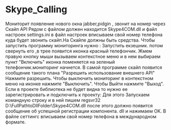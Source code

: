 # Skype_Calling
Мониторит появление нового окна jabber,pidgin , звонит на номер через Скайп API
Рядом с файлом должен находится Skype4COM.dll и файл настроек settings.ini 
в файл настроек вписываем свой номер телефона куда будет звонить скайп.На Скайпе должны быть средства.
Чтобы запустить программу мониторинга нужно : Запустить екзешник. потом свернуть его ,в трее появится иконка красный телефончик.
Жмем правую кнопку мыши вызываем контекстное меню и в нем выбираем пункт "Включить" иконка поменяется на зеленый телефончик.мониторинг начнется.
В самой программе скайп появится сообщение такого плана "Разрешить использование внешнего API" Нажмите разрешить. 
Чтобы выключить мониторинг в контекстном меню на иконке  нажмите  "Выключить". Чтобы Выйти нажмите "Выход".
Если в проекте библиотека не будет видна  то нужно ее зарегистрировать и подключить к проекту: 
Для этого Запускаем командную строку и в ней пишем regsvr32 D:\\FullPathtoDllFolder\\Skype4COM.dll после этого должно появится сообщение об успешной регистрации компонента.
dll и нажимаем OK.
В файле сеттингс вписываем свой номер телефона в международном формате.

